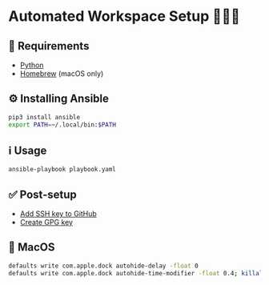 # Automated Workspace Setup 👨🏻‍💻

## 📜 Requirements

- [Python](https://www.python.org/downloads/)
- [Homebrew](https://brew.sh/) (macOS only)

## ⚙️ Installing Ansible

```bash
pip3 install ansible
export PATH=~/.local/bin:$PATH
```

## ℹ️ Usage

```bash
ansible-playbook playbook.yaml
```

## ✅ Post-setup

- [Add SSH key to GitHub](https://github.com/settings/keys)
- [Create GPG key](https://www.redhat.com/sysadmin/creating-gpg-keypairs)

## 🍎 MacOS

```bash
defaults write com.apple.dock autohide-delay -float 0
defaults write com.apple.dock autohide-time-modifier -float 0.4; killall Dock
```
